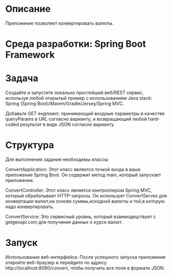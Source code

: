 # Описание
Приложение позволяет конвертировать валюты.

# Среда разработки: Spring Boot Framework

# Задача
Создайте и запустите локально простейший веб/REST сервис, используя любой открытый пример с использованием Java stack: Spring (Spring Boot)/Maven/Gradle/Jersey/Spring MVC.

Добавьте GET ендпоинт, принимающий входные параметры в качестве queryParams в URL согласно варианту, и возвращающий любой hard-coded результат в виде JSON согласно варианту.

# Структура
Для выполнения задания необходимы классы:

ConvertApplication: Этот класс является точкой входа в ваше приложение Spring Boot. Он содержит метод main, который запускает приложение.

ConvertController: Этот класс является контроллером Spring MVC, который обрабатывает HTTP-запросы. Он использует ConvertServes для конвертации валют,на основе суммы,исходной валюты и той,в которую надо конвертировать.

ConvertService: Это сервисный уровнь, который взаимодецствует с getgeoapi.com для получения данных о курсе валют.

# Запуск
Использование веб-интерфейса: После успешного запуска приложения откройте веб-браузер и перейдите по адресу http://localhost:8080/convert, чтобы получить все поля в формате JSON.
